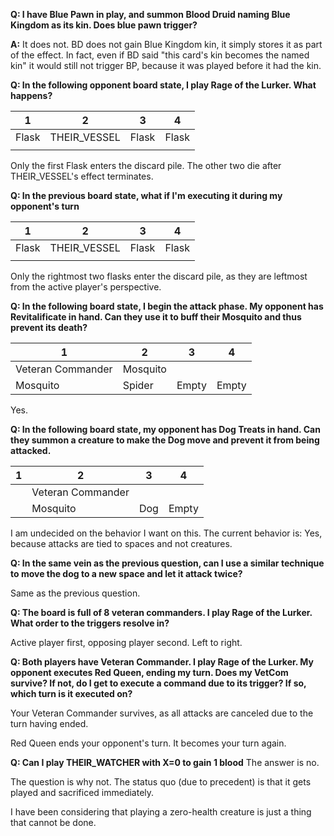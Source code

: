 **Q: I have Blue Pawn in play, and summon Blood Druid naming Blue Kingdom as its kin. Does blue pawn trigger?**

**A:** It does not. BD does not gain Blue Kingdom kin, it simply stores it as part of the effect. In fact, even if BD said "this card's kin becomes the named kin" it would still not trigger BP, because it was played before it had the kin.

**Q: In the following opponent board state, I play Rage of the Lurker. What happens?**

| 1     | 2            | 3     | 4     |
| ----- | ------------ | ----- | ----- |
| Flask | THEIR_VESSEL | Flask | Flask |
| | | | 

Only the first Flask enters the discard pile. The other two die after THEIR_VESSEL's effect terminates.

**Q: In the previous board state, what if I'm executing it during my opponent's turn**

| 1     | 2            | 3     | 4     |
| ----- | ------------ | ----- | ----- |
| Flask | THEIR_VESSEL | Flask | Flask |
| | | | 

Only the rightmost two flasks enter the discard pile, as they are leftmost from the active player's perspective.

**Q: In the following board state, I begin the attack phase. My opponent has Revitalificate in hand. Can they use it to buff their Mosquito and thus prevent its death?**

| 1     | 2            | 3     | 4     |
| ----- | ------------ | ----- | ----- |
| Veteran Commander | Mosquito |  |  |
| Mosquito | Spider | Empty | Empty | 

Yes.

**Q: In the following board state, my opponent has Dog Treats in hand. Can they summon a creature to make the Dog move and prevent it from being attacked.**

| 1     | 2            | 3     | 4     |
| ----- | ------------ | ----- | ----- |
| | Veteran Commander |  |  |
| | Mosquito| Dog | Empty | 

I am undecided on the behavior I want on this. The current behavior is: Yes, because attacks are tied to spaces and not creatures.

**Q: In the same vein as the previous question, can I use a similar technique to move the dog to a new space and let it attack twice?**

Same as the previous question.

**Q: The board is full of 8 veteran commanders. I play Rage of the Lurker. What order to the triggers resolve in?**

Active player first, opposing player second. Left to right.

**Q: Both players have Veteran Commander. I play Rage of the Lurker. My opponent executes Red Queen, ending my turn. Does my VetCom survive? If not, do I get to execute a command due to its trigger? If so, which turn is it executed on?**

Your Veteran Commander survives, as all attacks are canceled due to the turn having ended.

Red Queen ends your opponent's turn. It becomes your turn again.

**Q: Can I play THEIR_WATCHER with X=0 to gain 1 blood**
The answer is no.

The question is why not. The status quo (due to precedent) is that it gets played and sacrificed immediately.

I have been considering that playing a zero-health creature is just a thing that cannot be done.
